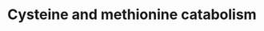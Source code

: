 ---
annotations:
- type: Pathway Ontology
  value: methionine degradation pathway
- type: Pathway Ontology
  value: cysteine and methionine metabolic pathway
- type: Pathway Ontology
  value: cysteine metabolic pathway
- type: Pathway Ontology
  value: methionine cycle/metabolic pathway
- type: Pathway Ontology
  value: disease pathway
authors:
- DeSl
- MaintBot
- IreneHemel
- Ddomingof
- Fehrhart
- Finterly
communities:
- IEM
- RareDiseases
description: This pathway visualises the conversion of methionine to cysteine, after
  which it is further metabolised in either an oxidative or non-oxidative manner.
  Several of these metabolites are altered in people suffering from MoCD and SO; changes
  in metabolite concentrations (comparing MoCD cases to controls) are highlighted
  in blue (see [https://www.wikipathways.org/index.php/Pathway:WP4507] for the pathway
  on MoCD). This pathway was inspired by Chapter 12 of the book of Blau (ISBN 3642403360
  (978-3642403361)).
last-edited: 2021-06-23
organisms:
- Homo sapiens
redirect_from:
- /index.php/Pathway:WP4504
- /instance/WP4504
schema-jsonld:
- '@context': https://schema.org/
  '@id': https://wikipathways.github.io/pathways/WP4504.html
  '@type': Dataset
  creator:
    '@type': Organization
    name: WikiPathways
  description: This pathway visualises the conversion of methionine to cysteine, after
    which it is further metabolised in either an oxidative or non-oxidative manner.
    Several of these metabolites are altered in people suffering from MoCD and SO;
    changes in metabolite concentrations (comparing MoCD cases to controls) are highlighted
    in blue (see [https://www.wikipathways.org/index.php/Pathway:WP4507] for the pathway
    on MoCD). This pathway was inspired by Chapter 12 of the book of Blau (ISBN 3642403360
    (978-3642403361)).
  keywords:
  - 3-Mercaptopyruvic acid
  - ''
  - ST
  - Cysteine sulfinic acid
  - Gly
  - Pyr
  - CSE
  - Adenosine
  - O2
  - MAT
  - serine
  - S-Adenosylmethionine
  - SDO
  - Methionine
  - MPST
  - Taurine
  - Betaine
  - 5-Methyl
  - Transsulfuration pathway
  - CDO
  - BHMT
  - KG
  - AAT
  - S-sulfocysteine
  - gamma-Glutamylcysteine
  - ATP
  - SAAH
  - SO3 2-
  - Tetra-
  - Dimethylglycine
  - S-Adenosylhomocysteine
  - H2S
  - H2O
  - B-Sulfinyl pyruvate
  - NH4+
  - RSSH
  - Homocysteine
  - thiosulfate(2−)
  - -CH3
  - Glutathione
  - Sulfate
  - Cystine
  - Glu
  - CO2
  - hydrofolate
  - tetrahydrofolate
  - SO
  - alpha-KB
  - MS
  - Cysteine
  - CSD
  - Hypotaurine
  - GCS
  - GS
  - MT
  - Sulfite
  - Cystathionine
  - SQR
  license: CC0
  name: Cysteine and methionine catabolism
seo: CreativeWork
title: Cysteine and methionine catabolism
wpid: WP4504
---